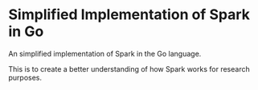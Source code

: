 # Simplified Implementation of Spark in Go

An simplified implementation of Spark in the Go language. 

This is to create a better understanding of how Spark works for research purposes.

